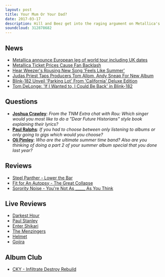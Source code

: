 ```yaml
---
layout: post
title: Your Mum Or Your Dad?
date: 2017-03-17
description: Hill and Beez get into the raging argument on Metallica's ticket prices, new tracks from Weezer and Blink 182, the ultimate summer bands, new albums from Steel Panther, Sorority Noise and Fit For An Autopsy, there's gig reviews from Gojira/Code Orange/Car Bomb and Helmet in the UK and Enter Shikari, The Menzingers, Darkest Hour and Paul Stanley's Soul Station in the States and our Album Club is on CKY's Infiltrate.Rebuild.Destroy. Yup, this show is stacked and it'll make you never look at your parents in the same way again.
soundcloud: 312878682
---
```


## News

- [Metallica announce European leg of world tour including UK dates](http://www.nme.com/news/music/metallica-announce-huge-european-tour-including-uk-dates-2019299)
- [Metallica Ticket Prices Cause Fan Backlash](http://www.metaltalk.net/news_seventeen/metallica_ticket_price_outrage.php)
- [Hear Weezer's Rousing New Song 'Feels Like Summer'](http://www.rollingstone.com/music/news/hear-weezers-rousing-new-song-feels-like-summer-w472373)
- [Judas Priest Taps Producers Tom Allom, Andy Sneap For New Album](http://www.blabbermouth.net/news/judas-priest-taps-producers-tom-allom-andy-sneap-for-new-album/)
- [Blink-182 Unveil 'Parking Lot' From 'California' Deluxe Edition](http://loudwire.com/blink-182-new-song-parking-lot-california-deluxe-edition/)
- [Tom DeLonge: 'If I Wanted to, I Could Be Back' in Blink-182](http://loudwire.com/tom-delonge-if-i-wanted-back-in-blink-182-period-of-days/)


## Questions

- **[Joshua Crawley](https://www.facebook.com/thatsnotmetalpodcast/photos/a.1814755825417620.1073741828.1814737015419501/2069146753311858/?type=3&comment_id=2069151026644764&comment_tracking=%7B%22tn%22%3A%22R9%22%7D)**: *From the TNM Extra chat with Rou: Which singer would you most like to do a "Dear Future Historians" style book explaining their lyrics?*
- **[Paul Ralphs](https://www.facebook.com/thatsnotmetalpodcast/photos/a.1814755825417620.1073741828.1814737015419501/2069146753311858/?type=3&comment_id=2069172413309292&comment_tracking=%7B%22tn%22%3A%22R9%22%7D)**: *If you had to choose between only listening to albums or only going to gigs which would you choose?*
- **[Oli Pimley](https://www.facebook.com/thatsnotmetalpodcast/photos/a.1814755825417620.1073741828.1814737015419501/2069146753311858/?type=3&comment_id=2069177053308828&comment_tracking=%7B%22tn%22%3A%22R9%22%7D)**: *Who are the ultimate summer time band? Also are you thinking of doing a part 2 of your summer album special that you done last year?*

## Reviews

- [Steel Panther - Lower the Bar](https://itunes.apple.com/gb/album/lower-the-bar/id1159320170)
- [Fit for An Autopsy - The Great Collapse](https://itunes.apple.com/gb/album/the-great-collapse/id1199818739)
- [Sorority Noise - You're Not As _____ As You Think](https://itunes.apple.com/gb/album/youre-not-as-as-you-think/id1193184164)


## Live Reviews

- [Darkest Hour](https://www.songkick.com/concerts/28883729-darkest-hour-at-regent-theater)
- [Paul Stanley](http://www.blabbermouth.net/news/kiss-paul-stanley-to-play-intimate-soul-station-l-a-gig-on-saturday/)
- [Enter Shikari](https://www.songkick.com/concerts/28803884-enter-shikari-at-roxy-theatre)
- [The Menzingers](https://www.songkick.com/concerts/28572039-menzingers-at-regent-theater)
- [Helmet](https://www.songkick.com/concerts/28201694-helmet-at-o2-academy-islington)
- [Gojira](https://www.songkick.com/concerts/28702259-gojira-at-o2-forum-kentish-town)


## Album Club

- [CKY - Infiltrate Destroy Rebuild](https://itunes.apple.com/gb/album/infiltrate-destroy-rebuild/id13120715)
